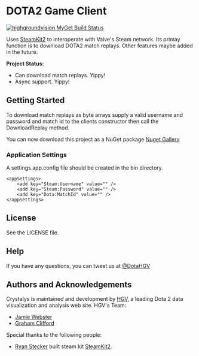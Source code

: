 # DOTA2 Game Client

[![highgroundvision MyGet Build Status](https://www.myget.org/BuildSource/Badge/highgroundvision?identifier=bcc46394-8ef3-41bd-b5b9-655e13bfbf21)](https://www.myget.org/feed/highgroundvision/package/nuget/HGV.Crystalys)

Uses [SteamKit2](https://github.com/SteamRE/SteamKit) to interoperate with Valve's Steam network. Its primay function is to download DOTA2 match replays. Other features maybe added in the future.

**Project Status:**

- Can download match replays. Yippy!
- Async support. Yippy!

## Getting Started

To download match replays as byte arrays supply a valid username and password and match id to the clients constructor then call the DownloadReplay method.

You can now download this project as a NuGet package [Nuget Gallery](https://www.nuget.org/packages/HGV.Crystalys/) 

### Application Settings

A settings.app.config file should be created in the bin directory.
```
<appSettings>
    <add key="Steam:Username" value="" />
    <add key="Steam:Password" value="" />
	<add key="Dota:MatchId" value="" />
</appSettings>
```

## License

See the LICENSE file.

## Help

If you have any questions, you can tweet us at [@DotaHGV](https://twitter.com/DotaHGV)

## Authors and Acknowledgements

Crystalys is maintained and development by [HGV](http://www.highgroundvision.com), a leading Dota 2 data visualization and analysis web site. HGV's Team:

* [Jamie Webster](https://github.com/RGBKnights) 
* [Graham Clifford](https://github.com/gclifford)

Special thanks to the following people:

* [Ryan Stecker](https://github.com/VoiDeD) built steam kit [SteamKit2](https://github.com/SteamRE/SteamKit).
